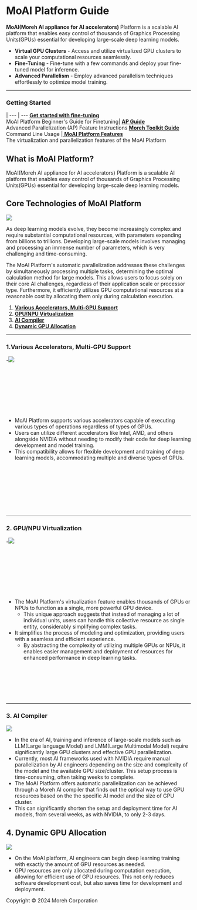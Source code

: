 # MoAI Platform Guide

**MoAI(Moreh AI appliance for AI accelerators)** Platform is a scalable AI platform that enables easy control of thousands of Graphics Processing Units(GPUs) essential for developing large-scale deep learning models.

- **Virtual GPU Clusters** - Access and utilize virtualized GPU clusters to scale your computational resources seamlessly.
- **Fine-Tuning** - Fine-tune with a few commands and deploy your fine-tuned model for inference.
- **Advanced Parallelism** - Employ advanced parallelism techniques effortlessly to optimize model training.

----

### Getting Started

   | 
---    | ---
 [ **Get started with fine-tuning**](Tutorials/index.md) <br> MoAI Platform Beginner's Guide for Finetuning| [ **AP Guide**](/Supported_Documents/AP/ap_guide.md) <br> Advanced Parallelization (AP) Feature Instructions
[ **Moreh Toolkit Guide**](Tutorials/index.md) <br> Command Line Usage |[ **MoAI Platform Features**](/MoAI_Features/index.md) <br> The virtualization and parallelization features of the MoAI Platform


## What is MoAI Platform?

MoAI(Moreh AI appliance for AI accelerators) Platform is a scalable AI platform that enables easy control of thousands of Graphics Processing Units(GPUs) essential for developing large-scale deep learning models.


## Core Technologies of MoAI Platform

![](./img/overview_01.png)

As deep learning models evolve, they become increasingly complex and require substantial computational resources, with parameters expanding from billions to trillions. Developing large-scale models involves managing and processing an immense number of parameters, which is very challenging and time-consuming.

The MoAI Platform's automatic parallelization addresses these challenges by simultaneously processing multiple tasks, determining the optimal calculation method for large models. This allows users to focus solely on their core AI challenges, regardless of their application scale or processor type. Furthermore, it efficiently utilizes GPU computational resources at a reasonable cost by allocating them only during calculation execution.


1. **[Various Accelerators, Multi-GPU Support](http://localhost:5000/two-lang-demo/about-moai/#1various-accelerators-multi-gpu-support)**
2. **[GPU/NPU Virtualization](http://localhost:5000/two-lang-demo/about-moai/#2-gpunpu-virtualization)**
3. **[AI Compiler]()**
4. **[Dynamic GPU Allocation]()**


---


### **1.Various Accelerators, Multi-GPU Support**

-![](./img/overview_02.png)


\
\
\
\
\
\
&nbsp;
&nbsp;

- MoAI Platform supports various accelerators capable of executing various types of operations regardless of types of GPUs.
- Users can utilize different accelerators like Intel, AMD, and others alongside NVIDIA without needing to modify their code for deep learning development and model training.
- This compatibility allows for flexible development and training of deep learning models, accommodating multiple and diverse types of GPUs.\
\
\
\
\
\
\
\
&nbsp;
&nbsp;

------




### 2. GPU/NPU Virtualization

-![](./img/overview_03.png)


\
\
\
\
\
\
&nbsp;
&nbsp;

- The MoAI Platform's virtualization feature enables thousands of GPUs or NPUs to function as a single, more powerful GPU device.
    - This unique approach suggests that instead of managing a lot of individual units, users can handle this collective resource as single entity, considerably simplifying complex tasks.
- It simplifies the process of modeling and optimization, providing users with a seamless and efficient experience.
    - By abstracting the complexity of utilizing multiple GPUs or NPUs, it enables easier management and deployment of resources for enhanced performance in deep learning tasks.
\
\
\
\
\
\
&nbsp;
&nbsp;


------

### 3. AI Compiler


![](./img/overview_04.png)

- In the era of AI, training and inference of large-scale models such as LLM(Large language Model) and LMM(Large Multimodal Model) require significantly large GPU clusters and effective GPU parallelization.
- Currently, most AI frameworks used with NVIDIA require manual parallelization by AI engineers depending on the size and complexity of the model and the available GPU size/cluster. This setup process is time-consuming, often taking weeks to complete.
- The MoAI Platform offers automatic parallelization can be achieved through a Moreh AI compiler that finds out the optical way to use GPU resources based on the the specific AI model and the size of GPU cluster.
- This can significantly shorten the setup and deployment time for AI models, from several weeks, as with NVIDIA, to only 2-3 days.


## 4. Dynamic GPU Allocation



![](./img/overview_05.png)


- On the MoAI platform, AI engineers can begin deep learning training with exactly the amount of GPU resources as needed.
- GPU resources are only allocated during computation execution, allowing for efficient use of GPU resources. This not only reduces software development cost, but also saves time for development and deployment.



Copyright © 2024 Moreh Corporation

